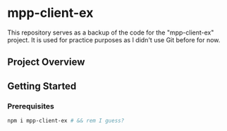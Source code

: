 # mpp-client-ex

This repository serves as a backup of the code for the "mpp-client-ex" project. It is used for practice purposes as I didn't use Git before for now.

## Project Overview


## Getting Started


### Prerequisites


```bash
npm i mpp-client-ex # && rem I guess?
```